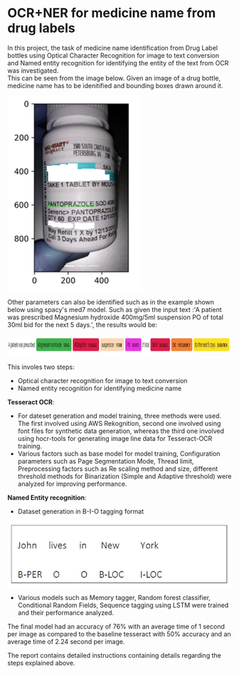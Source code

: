 # OCR+NER for medicine name from drug labels

In this project, the task of medicine name identification from Drug Label bottles using Optical Character Recognition for image to text conversion and Named entity recognition for identifying the entity of the text from OCR was investigated.  
This can be seen from the image below. Given an image of a drug bottle, medicine name has to be idenitified and bounding boxes drawn around it. 

<img align="center" width = 300 src="images/boundingbox.png">

Other parameters can also be identified such as in the example shown below using spacy's med7 model. Such as given the input text :'A patient was prescribed Magnesium hydroxide 400mg/5ml suspension PO of total 30ml  bid for the next 5 days.', the results would be:  

<img align="center" width = 800 height = 50 src="images/NER_med7.JPG">


This involes two steps:  
* Optical character recognition for image to text conversion
* Named entity recognition for identifying medicine name


__Tesseract OCR__:  
* For dateset generation and model training, three methods were used. The first involved using AWS Rekognition, second one involved using font files for synthetic data generation, whereas the third one involved using hocr-tools for generating image line data for Tesseract-OCR training.  
* Various factors such as base model for model training, Configuration parameters such as Page Segmentation Mode, Thread limit, Preprocessing factors such as Re scaling method and size, different threshold methods for Binarization (Simple and Adaptive threshold) were analyzed for improving performance.  

__Named Entity recognition__:  
* Dataset generation in B-I-O tagging format

<img align="center" width = 600 src="images/BIO.JPG">

* Various models such as Memory tagger, Random forest classifier, Conditional Random Fields, Sequence tagging using LSTM were trained and their performance analyzed.

The final model had an accuracy of 76% with an average time of 1 second per image as compared to the baseline tesseract with 50% accuracy and an average time of 2.24 second per image.  

The report contains detailed instructions containing details regarding the steps explained above.

 

